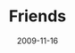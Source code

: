 ---
layout: media
category: media
series: "Typecast"
title: "Friends"
date: 2009-11-16
description: "Brian Tome discusses the importance of friendship."
video: "https://s3.amazonaws.com/crossroadsvideomessages/TypeCast1.mp4"
video-poster: "https://www.crossroads.net/uploadedfiles/TypeCast1-still.jpg"
---